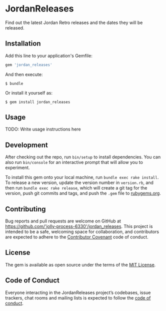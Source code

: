 # JordanReleases

Find out the latest Jordan Retro releases and the dates they will be released.

## Installation

Add this line to your application's Gemfile:

```ruby
gem 'jordan_releases'
```

And then execute:

    $ bundle

Or install it yourself as:

    $ gem install jordan_releases

## Usage

TODO: Write usage instructions here

## Development

After checking out the repo, run `bin/setup` to install dependencies. You can also run `bin/console` for an interactive prompt that will allow you to experiment.

To install this gem onto your local machine, run `bundle exec rake install`. To release a new version, update the version number in `version.rb`, and then run `bundle exec rake release`, which will create a git tag for the version, push git commits and tags, and push the `.gem` file to [rubygems.org](https://rubygems.org).

## Contributing

Bug reports and pull requests are welcome on GitHub at https://github.com/'jolly-process-6330'/jordan_releases. This project is intended to be a safe, welcoming space for collaboration, and contributors are expected to adhere to the [Contributor Covenant](http://contributor-covenant.org) code of conduct.

## License

The gem is available as open source under the terms of the [MIT License](https://opensource.org/licenses/MIT).

## Code of Conduct

Everyone interacting in the JordanReleases project’s codebases, issue trackers, chat rooms and mailing lists is expected to follow the [code of conduct](https://github.com/'jolly-process-6330'/jordan_releases/blob/master/CODE_OF_CONDUCT.md).
